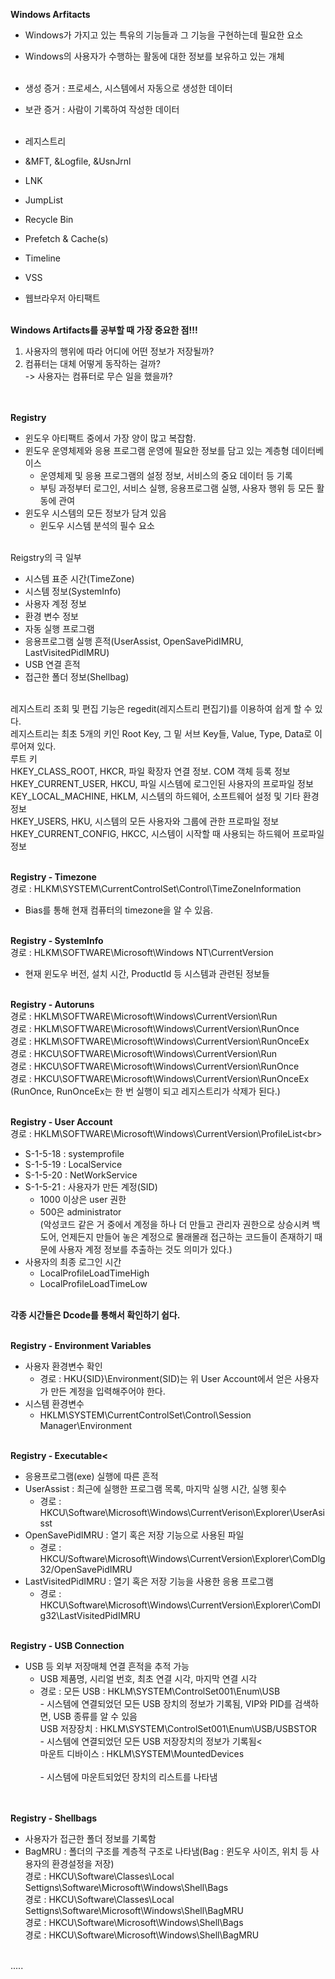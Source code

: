 **Windows Arfitacts**<br>
- Windows가 가지고 있는 특유의 기능들과 그 기능을 구현하는데 필요한 요소<br>
- Windows의 사용자가 수행하는 활동에 대한 정보를 보유하고 있는 개체<br><br>

- 생성 증거 : 프로세스, 시스템에서 자동으로 생성한 데이터<br>
- 보관 증거 : 사람이 기록하여 작성한 데이터<br><br>

- 레지스트리<br>
- &MFT, &Logfile, &UsnJrnl<br>
- LNK<br>
- JumpList<br>
- Recycle Bin<br>
- Prefetch & Cache(s)<br>
- Timeline<br>
- VSS<br>
- 웹브라우저 아티팩트<br><br>

**Windows Artifacts를 공부할 때 가장 중요한 점!!!**<br>
1. 사용자의 행위에 따라 어디에 어떤 정보가 저장될까?<br>
2. 컴퓨터는 대체 어떻게 동작하는 걸까?<br>
-> 사용자는 컴퓨터로 무슨 일을 했을까?<br><br><br>


**Registry**<br>
- 윈도우 아티팩트 중에서 가장 양이 많고 복잡함.<br>
- 윈도우 운영체제와 응용 프로그램 운영에 필요한 정보를 담고 있는 계층형 데이터베이스<br>
   - 운영체제 및 응용 프로그램의 설정 정보, 서비스의 중요 데이터 등 기록<br>
   - 부팅 과정부터 로그인, 서비스 실행, 응용프로그램 실행, 사용자 행위 등 모든 활동에 관여<br>
- 윈도우 시스템의 모든 정보가 담겨 있음<br>
   - 윈도우 시스템 분석의 필수 요소<br><br>

Reigstry의 극 일부<br>
- 시스템 표준 시간(TimeZone)<br>
- 시스템 정보(SystemInfo)<br>
- 사용자 계정 정보<br>
- 환경 변수 정보<br>
- 자동 실행 프로그램<br>
- 응용프로그램 실행 흔적(UserAssist, OpenSavePidIMRU, LastVisitedPidIMRU)<br>
- USB 연결 흔적<br>
- 접근한 폴더 정보(Shellbag)<br><br>

레지스트리 조회 및 편집 기능은 regedit(레지스트리 편집기)를 이용하여 쉽게 할 수 있다.<br>
레지스트리는 최초 5개의 키인 Root Key, 그 밑 서브 Key들, Value, Type, Data로 이루어져 있다.<br>
루트 키<br>
HKEY_CLASS_ROOT, HKCR, 파일 확장자 연결 정보. COM 객체 등록 정보<br>
HKEY_CURRENT_USER, HKCU, 파일 시스템에 로그인된 사용자의 프로파일 정보<br>
KEY_LOCAL_MACHINE, HKLM, 시스템의 하드웨어, 소프트웨어 설정 및 기타 환경 정보<br>
HKEY_USERS, HKU, 시스템의 모든 사용자와 그룹에 관한 프로파일 정보<br>
HKEY_CURRENT_CONFIG, HKCC, 시스템이 시작할 때 사용되는 하드웨어 프로파일 정보<br><br>

**Registry - Timezone**<br>
경로 : HLKM\SYSTEM\CurrentControlSet\Control\TimeZoneInformation<br>
- Bias를 통해 현재 컴퓨터의 timezone을 알 수 있음.<br><br>

**Registry - SystemInfo**<br>
경로 : HLKM\SOFTWARE\Microsoft\Windows NT\CurrentVersion<br>
- 현재 윈도우 버전, 설치 시간, ProductId 등 시스템과 관련된 정보들<br><br>

**Registry - Autoruns**<Br>
경로 : HKLM\SOFTWARE\Microsoft\Windows\CurrentVersion\Run<br>
경로 : HKLM\SOFTWARE\Microsoft\Windows\CurrentVersion\RunOnce<br>
경로 : HKLM\SOFTWARE\Microsoft\Windows\CurrentVersion\RunOnceEx<br>
경로 : HKCU\SOFTWARE\Microsoft\Windows\CurrentVersion\Run<br>
경로 : HKCU\SOFTWARE\Microsoft\Windows\CurrentVersion\RunOnce<br>
경로 : HKCU\SOFTWARE\Microsoft\Windows\CurrentVersion\RunOnceEx<br>
(RunOnce, RunOnceEx는 한 번 실행이 되고 레지스트리가 삭제가 된다.)<br><br>

**Registry - User Account**<br>
경로 : HKLM\SOFTWARE\Microsoft\Windows\CurrentVersion\ProfileList\<br>
- S-1-5-18 : systemprofile<br>
- S-1-5-19 : LocalService<br>
- S-1-5-20 : NetWorkService<br>
- S-1-5-21 : 사용자가 만든 계정(SID)<br>
   - 1000 이상은 user 권한<br>
   - 500은 administrator<br>
   (악성코드 같은 거 중에서 계정을 하나 더 만들고 관리자 권한으로 상승시켜 백도어, 언제든지 만들어 놓은 계정으로 몰래몰래 접근하는 코드들이 존재하기 때문에 사용자 계정 정보를 추출하는 것도 의미가 있다.)<br>
- 사용자의 최종 로그인 시간<br>
   - LocalProfileLoadTimeHigh<br>
   - LocalProfileLoadTimeLow<br><br>

**각종 시간들은 Dcode를 통해서 확인하기 쉽다.**<br><br>

**Registry - Environment Variables**<br>
- 사용자 환경변수 확인<br>
   - 경로 : HKU\{SID}\Environment(SID)는 위 User Account에서 얻은 사용자가 만든 계정을 입력해주어야 한다.<br>
- 시스템 환경변수<br>
   - HKLM\SYSTEM\CurrentControlSet\Control\Session Manager\Environment<br><br>

**Registry - Executable<**<br>
- 응용프로그램(exe) 실행에 따른 흔적<br>
- UserAssist : 최근에 실행한 프로그램 목록, 마지막 실행 시간, 실행 횟수<br>
   - 경로 : HKCU\Software\Microsoft\Windows\CurrentVerison\Explorer\UserAsisst<br>
- OpenSavePidIMRU : 열기 혹은 저장 기능으로 사용된 파일<br>
   - 경로 : HKCU/Software\Microsoft\Windows\CurrentVersion\Explorer\ComDlg32/OpenSavePidIMRU<br>
- LastVisitedPidIMRU : 열기 혹은 저장 기능을 사용한 응용 프로그램<br>
   - 경로 : HKCU\Software\Microsoft\Windows\CurrentVersion\Explorer\ComDlg32\LastVisitedPidIMRU<br><br>
   
 **Registry - USB Connection**<br>
 - USB 등 외부 저장매체 연결 흔적을 추적 가능<br>
   - USB 제품명, 시리얼 번호, 최초 연결 시각, 마지막 연결 시각<br>
   - 경로 : 모든 USB : HKLM\SYSTEM\ControlSet001\Enum\USB<br>
            - 시스템에 연결되었던 모든 USB 장치의 정보가 기록됨, VIP와 PID를 검색하면, USB 종류를 알 수 있음<br>
           USB 저장장치 : HKLM\SYSTEM\ControlSet001\Enum\USB/USBSTOR<br>
            - 시스템에 연결되었던 모든 USB 저장장치의 정보가 기록됨<<br>
           마운트 디바이스 : HKLM\SYSTEM\MountedDevices<br><br>
            - 시스템에 마운트되었던 장치의 리스트를 나타냄<br><br><br>

**Registry - Shellbags**<br>
- 사용자가 접근한 폴더 정보를 기록함<br>
- BagMRU : 폴더의 구조를 계층적 구조로 나타냄(Bag : 윈도우 사이즈, 위치 등 사용자의 환경설정을 저장)<br>
   경로 : HKCU\Software\Classes\Local Settigns\Software\Microsoft\Windows\Shell\Bags<br>
   경로 : HKCU\Software\Classes\Local Settigns\Software\Microsoft\Windows\Shell\BagMRU<br>
   경로 : HKCU\Software\Microsoft\Windows\Shell\Bags<br>
   경로 : HKCU\Software\Microsoft\Windows\Shell\BagMRU<br><br>


.....
